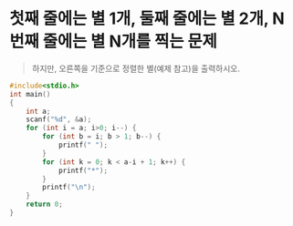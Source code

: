 # 첫째 줄에는 별 1개, 둘째 줄에는 별 2개, N번째 줄에는 별 N개를 찍는 문제

> 하지만, 오른쪽을 기준으로 정렬한 별(예제 참고)을 출력하시오.

```c
#include<stdio.h>
int main()
{
    int a;
    scanf("%d", &a);
    for (int i = a; i>0; i--) {
        for (int b = i; b > 1; b--) {
            printf(" ");
        }
        for (int k = 0; k < a-i + 1; k++) {
            printf("*");
        }
        printf("\n");
    }
    return 0;
}
```